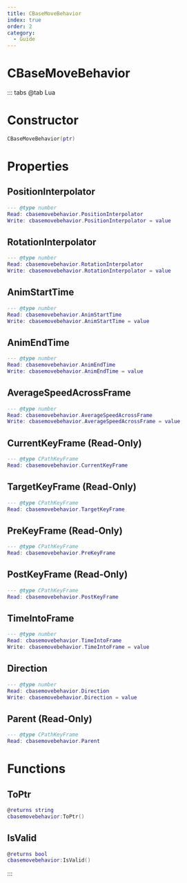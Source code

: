 ```yaml
---
title: CBaseMoveBehavior
index: true
order: 2
category:
  - Guide
---
```


# CBaseMoveBehavior

::: tabs
@tab Lua
# Constructor
```lua
CBaseMoveBehavior(ptr)
```
# Properties
## PositionInterpolator 
```lua
--- @type number
Read: cbasemovebehavior.PositionInterpolator
Write: cbasemovebehavior.PositionInterpolator = value
```
## RotationInterpolator 
```lua
--- @type number
Read: cbasemovebehavior.RotationInterpolator
Write: cbasemovebehavior.RotationInterpolator = value
```
## AnimStartTime 
```lua
--- @type number
Read: cbasemovebehavior.AnimStartTime
Write: cbasemovebehavior.AnimStartTime = value
```
## AnimEndTime 
```lua
--- @type number
Read: cbasemovebehavior.AnimEndTime
Write: cbasemovebehavior.AnimEndTime = value
```
## AverageSpeedAcrossFrame 
```lua
--- @type number
Read: cbasemovebehavior.AverageSpeedAcrossFrame
Write: cbasemovebehavior.AverageSpeedAcrossFrame = value
```
## CurrentKeyFrame (Read-Only)
```lua
--- @type CPathKeyFrame
Read: cbasemovebehavior.CurrentKeyFrame
```
## TargetKeyFrame (Read-Only)
```lua
--- @type CPathKeyFrame
Read: cbasemovebehavior.TargetKeyFrame
```
## PreKeyFrame (Read-Only)
```lua
--- @type CPathKeyFrame
Read: cbasemovebehavior.PreKeyFrame
```
## PostKeyFrame (Read-Only)
```lua
--- @type CPathKeyFrame
Read: cbasemovebehavior.PostKeyFrame
```
## TimeIntoFrame 
```lua
--- @type number
Read: cbasemovebehavior.TimeIntoFrame
Write: cbasemovebehavior.TimeIntoFrame = value
```
## Direction 
```lua
--- @type number
Read: cbasemovebehavior.Direction
Write: cbasemovebehavior.Direction = value
```
## Parent (Read-Only)
```lua
--- @type CPathKeyFrame
Read: cbasemovebehavior.Parent
```
# Functions
## ToPtr
```lua
@returns string
cbasemovebehavior:ToPtr()
```
## IsValid
```lua
@returns bool
cbasemovebehavior:IsValid()
```

:::